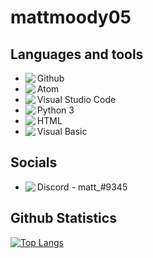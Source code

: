<h1>
    mattmoody05
</h1>
<h2>
    Languages and tools
</h2>
<p>    
    <ul>
        <li><img align="left" src="https://img.icons8.com/dusk/24/000000/github.png"/>Github</li>
        <li><img align="left" src="https://img.icons8.com/dusk/24/000000/physics.png"/>Atom</li>
        <li><img align="left" src="https://img.icons8.com/dusk/24/000000/visual-studio-code-2019.png"/>Visual Studio Code</li>
        <li><img align="left" src="https://img.icons8.com/dusk/24/000000/python.png"/>Python 3</li>
        <li><img align="left" src="https://img.icons8.com/dusk/24/000000/html-5.png"/>HTML</li>
        <li><img align="left" src="https://img.icons8.com/dusk/24/000000/google-code.png"/>Visual Basic</li>
    </ul>
</p>
<h2>
    Socials
</h2>
<p>
    <ul>
        <li><img align="left" src="https://img.icons8.com/dusk/32/000000/discord-logo.png"/>Discord - matt_#9345</li>
    </ul>
</p>
<h2>
    Github Statistics
</h2>

[![Top Langs](https://github-readme-stats.vercel.app/api/top-langs/?username=mattmoody05&)](https://github.com/anuraghazra/github-readme-stats)
